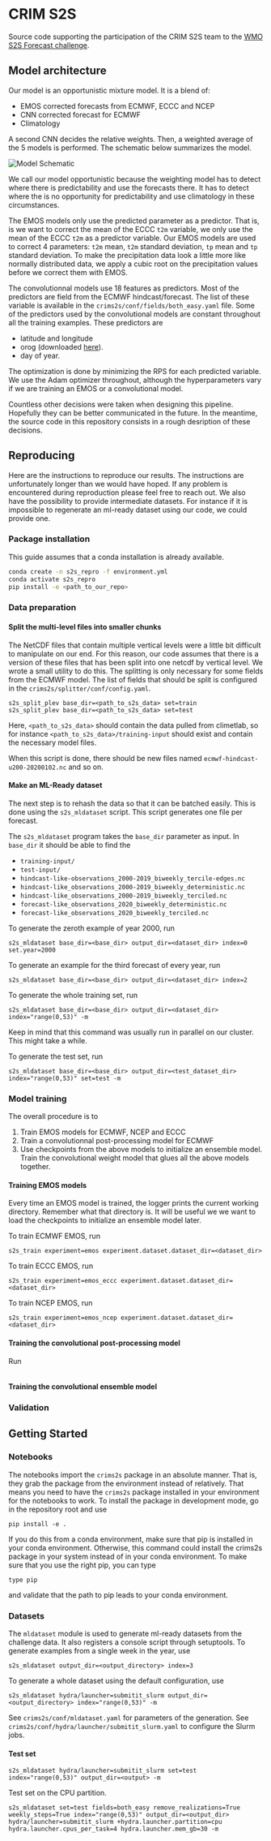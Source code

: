 # CRIM S2S

Source code supporting the participation of the CRIM S2S team to the [WMO S2S Forecast
challenge](https://s2s-ai-challenge.github.io/).

## Model architecture

Our model is an opportunistic mixture model. It is a blend
of: 
* EMOS corrected forecasts from ECMWF, ECCC and NCEP
* CNN corrected forecast for ECMWF
* Climatology

A second CNN decides the relative weights. Then, a weighted
average of the 5 models is performed. The schematic below summarizes 
the model.

![Model Schematic](./s2s-model.png)

We call our model opportunistic because the weighting model has 
to detect where there is predictability and use the forecasts there.
It has to detect where the is no opportunity for predictability and 
use climatology in these circumstances.

The EMOS models only use the predicted parameter as a predictor. That is, is we want to correct
the mean of the ECCC `t2m` variable, we only use the mean of the ECCC `t2m` as a predictor variable. Our EMOS models are used to correct 4 parameters: `t2m` mean, `t2m` standard deviation, `tp` mean and `tp` standard deviation. To make the precipitation data
look a little more like normally distributed data, we apply a cubic root on the 
precipitation values before we correct them with EMOS.

The convolutionnal models use 18 features as predictors. Most of the predictors
are field from the ECMWF hindcast/forecast. The list of these variable is available
in the `crims2s/conf/fields/both_easy.yaml` file. Some of the predictors used by the
convolutional models are constant throughout all the training examples. These
predictors are
* latitude and longitude
* orog (downloaded [here](https://iridl.ldeo.columbia.edu/SOURCES/.ECMWF/.S2S/index.html?Set-Language=fr)).
* day of year.

The optimization is done by minimizing the RPS for each predicted variable. We use
the Adam optimizer throughout, although the hyperparameters vary if we are 
training an EMOS or a convolutional model.

Countless other decisions were taken when designing this pipeline. Hopefully they
can be better communicated in the future. In the meantime, the source code in this
repository consists in a rough desription of these decisions.

## Reproducing

Here are the instructions to reproduce our results. The instructions
are unfortunately longer than we would have hoped. If any problem is
encountered during reproduction please feel free to reach out. We 
also have the possibility to provide intermediate datasets. For
instance if it is impossible to regenerate an ml-ready dataset using our
code, we could provide one.

### Package installation

This guide assumes that a conda installation is already available.

```bash
conda create -n s2s_repro -f environment.yml
conda activate s2s_repro
pip install -e <path_to_our_repo>
```

### Data preparation

#### Split the multi-level files into smaller chunks

The NetCDF files that contain multiple vertical levels were a little bit difficult 
to manipulate on our end. For this reason, our code assumes that there is a version
of these files that has been split into one netcdf by vertical level. We wrote
a small utility to do this. The splitting is only necessary for some fields from the
ECMWF model. The list of fields that should be split is configured in the 
`crims2s/splitter/conf/config.yaml`.

```
s2s_split_plev base_dir=<path_to_s2s_data> set=train
s2s_split_plev base_dir=<path_to_s2s_data> set=test
```

Here, `<path_to_s2s_data>` should contain the data pulled from climetlab, so
for instance `<path_to_s2s_data>/training-input` should exist and contain the 
necessary model files.

When this script is done, there should be new files named `ecmwf-hindcast-u200-20200102.nc` and so on.


#### Make an ML-Ready dataset

The next step is to rehash the data so that it can be batched easily. This is done
using the `s2s_mldataset` script. This script generates one file per forecast.

The `s2s_mldataset` program takes the `base_dir` parameter as input. In `base_dir`
it should be able to find the 
* `training-input/`
* `test-input/`
* `hindcast-like-observations_2000-2019_biweekly_tercile-edges.nc`
* `hindcast-like_observations_2000-2019_biweekly_deterministic.nc`
* `hindcast-like_observations_2000-2019_biweekly_terciled.nc`    
* `forecast-like_observations_2020_biweekly_deterministic.nc`
* `forecast-like_observations_2020_biweekly_terciled.nc`     


To generate the zeroth example of year 2000, run
```
s2s_mldataset base_dir=<base_dir> output_dir=<dataset_dir> index=0 set.year=2000
```

To generate an example for the third forecast of every year, run
```
s2s_mldataset base_dir=<base_dir> output_dir=<dataset_dir> index=2
```

To generate the whole training set, run
```
s2s_mldataset base_dir=<base_dir> output_dir=<dataset_dir> index="range(0,53)" -m
```
Keep in mind that this command was usually run in parallel on our cluster. This
might take a while.

To generate the test set, run
```
s2s_mldataset base_dir=<base_dir> output_dir=<test_dataset_dir> index="range(0,53)" set=test -m
```


### Model training

The overall procedure is to 
1. Train EMOS models for ECMWF, NCEP and ECCC
2. Train a convolutionnal post-processing model for ECMWF
3. Use checkpoints from the above models to initialize an ensemble model. Train the 
convolutional weight model that glues all the above models together.

#### Training EMOS models

Every time an EMOS model is trained, the logger prints the current working
directory. Remember what that directory is. It will be useful we we want to load
the checkpoints to initialize an ensemble model later.

To train ECMWF EMOS, run
```
s2s_train experiment=emos experiment.dataset.dataset_dir=<dataset_dir>
```

To train ECCC EMOS, run
```
s2s_train experiment=emos_eccc experiment.dataset.dataset_dir=<dataset_dir>
```

To train NCEP EMOS, run
```
s2s_train experiment=emos_ncep experiment.dataset.dataset_dir=<dataset_dir>
```


#### Training the convolutional post-processing model

Run
```

```


#### Training the convolutional ensemble model


### Validation




## Getting Started

### Notebooks

The notebooks import the `crims2s` package in an absolute manner. That is, they grab
the package from the environment instead of relatively. That means you need to have
the `crims2s` package installed in your environment for the notebooks to work. To
install the package in development mode, go in the repository root and use
```
pip install -e .
```
If you do this from a conda environment, make sure that pip is installed in your
conda environment. Otherwise, this command could install the crims2s package in your
system instead of in your conda environment. To make sure that you use the right pip,
you can type
```
type pip
```
and validate that the path to pip leads to your conda environment.


### Datasets

The `mldataset` module is used to generate ml-ready datasets from the challenge data.
It also registers a console script through setuptools.
To generate examples from a single week in the year, use
``` 
s2s_mldataset output_dir=<output_directory> index=3
```
To generate a whole dataset using the default configuration, use
```
s2s_mldataset hydra/launcher=submitit_slurm output_dir=<output_directory> index="range(0,53)" -m
```
See `crims2s/conf/mldataset.yaml` for parameters of the generation.
See `crims2s/conf/hydra/launcher/submitit_slurm.yaml` to configure the Slurm jobs.

#### Test set

```
s2s_mldataset hydra/launcher=submitit_slurm set=test index="range(0,53)" output_dir=<output> -m
```

Test set on the CPU partition.
```
s2s_mldataset set=test fields=both_easy remove_realizations=True weekly_steps=True index="range(0,53)" output_dir=<output_dir> hydra/launcher=submitit_slurm +hydra.launcher.partition=cpu hydra.launcher.cpus_per_task=4 hydra.launcher.mem_gb=30 -m
```